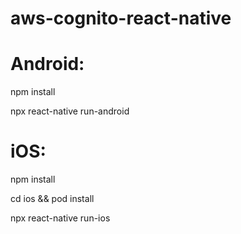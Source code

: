 # aws-cognito-react-native

# Android:

  npm install

  npx react-native run-android
  
# iOS:

  npm install
  
  cd ios && pod install
  
  npx react-native run-ios
